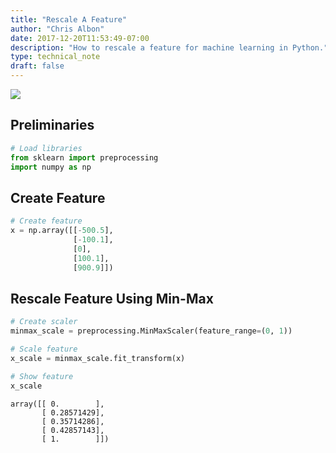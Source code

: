 ```yaml
---
title: "Rescale A Feature"
author: "Chris Albon"
date: 2017-12-20T11:53:49-07:00
description: "How to rescale a feature for machine learning in Python."
type: technical_note
draft: false
---
```

<a alt="MinMax Scaling" href="https://machinelearningflashcards.com">
    <img src="rescale_a_feature/MinMax_Scaling_print.png" class="flashcard center-block">
</a>

## Preliminaries


```python
# Load libraries
from sklearn import preprocessing
import numpy as np
```

## Create Feature


```python
# Create feature
x = np.array([[-500.5], 
              [-100.1], 
              [0], 
              [100.1], 
              [900.9]])
```

## Rescale Feature Using Min-Max


```python
# Create scaler
minmax_scale = preprocessing.MinMaxScaler(feature_range=(0, 1))

# Scale feature
x_scale = minmax_scale.fit_transform(x)

# Show feature
x_scale
```




    array([[ 0.        ],
           [ 0.28571429],
           [ 0.35714286],
           [ 0.42857143],
           [ 1.        ]])


